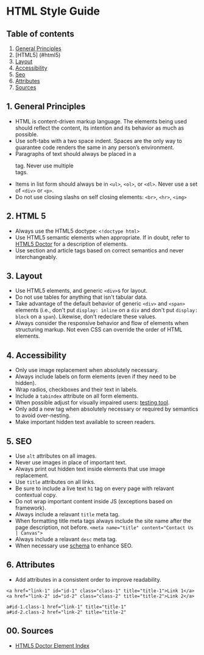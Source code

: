 # HTML Style Guide

## Table of contents

1.  [General Principles](#principles)
2.  [HTML5] (#html5)
3.  [Layout](#layout)
4.  [Accessibility](#accessibility)
5.  [Seo](#seo)
6.  [Attributes](#attributes)
00. [Sources](#sources)

<a name="principles"></a>
## 1. General Principles

* HTML is content-driven markup language. The elements being used should reflect the content, its intention and its behavior as much as possible.
* Use soft-tabs with a two space indent. Spaces are the only way to guarantee code renders the same in any person’s environment.
* Paragraphs of text should always be placed in a <p> tag. Never use multiple <br> tags.
* Items in list form should always be in `<ul>`, `<ol>`, or `<dl>`. Never use a set of `<div>` or `<p>`.
* Do not use closing slashs on self closing elements: `<br>`, `<hr>`, `<img>`

<a name="html5"></a>
## 2. HTML 5

* Always use the HTML5 doctype: `<!doctype html>`
* Use HTML5 semantic elements when appropriate. If in doubt, refer to [HTML5 Doctor](http://html5doctor.com/element-index/) for a description of elements.
* Use section and article tags based on correct semantics and never interchangeably.

<a name="layout"></a>
## 3. Layout

* Use HTML5 elements, and generic `<div>`s for layout.
* Do not use tables for anything that isn't tabular data.
* Take advantage of the default behavior of generic `<div>` and `<span>` elements (i.e., don't put `display: inline` on a `div` and don't put `display: block` on a `span`). Likewise, don't redeclare these values.
* Always consider the responsive behavior and flow of elements when structuring markup. Not even CSS can override the order of HTML elements.
  
<a name="accessibility"></a>
## 4. Accessibility

* Only use image replacement when absolutely necessary.
* Always include labels on form elements (even if they need to be hidden).
* Wrap radios, checkboxes and their text in labels.
* Include a `tabindex` attribute on all form elements.
* When possible adjust for visually impaired users: [testing tool](https://chrome.google.com/webstore/search/NoCoffee%20Vision%20Simulator?hl=en&gl=US).
* Only add a new tag when absolutely necessary or required by semantics to avoid over-nesting.
* Make important hidden text available to screen readers.

<a name="seo"></a>
## 5. SEO

* Use `alt` attributes on all images.
* Never use images in place of important text.
* Always print out hidden text inside elements that use image replacement.
* Use `title` attributes on all links.
* Be sure to include a live text `h1` tag on every page with relavant contextual copy.
* Do not wrap important content inside JS (exceptions based on framework).
* Always include a relavant `title` meta tag.
* When formatting title meta tags always include the site name after the page description, not before. `<meta name="title" content="Contact Us | Canvas">`
* Always include a relavant `desc` meta tag.
* When necessary use [schema](http://schema.org/) to enhance SEO.

<a name="attributes"></a>
## 6. Attributes

* Add attributes in a consistent order to improve readability.
```
<a href="link-1" id="id-1" class="class-1" title="title-1">Link 1</a>
<a href="link-2" id="id-2" class="class-2" title="title-2">Link 2</a>

a#id-1.class-1 href="link-1" title="title-1"
a#id-2.class-2 href="link-2" title="title-2"
```

<a name="sources"></a>
## 00. Sources

* [HTML5 Doctor Element Index](http://html5doctor.com/element-index/)

